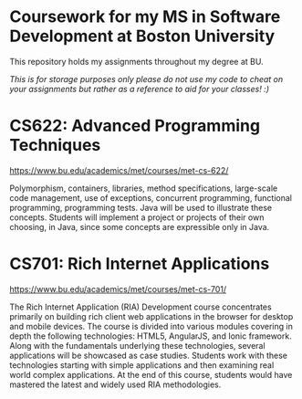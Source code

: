 # Coursework for my MS in Software Development at Boston University
This repository holds my assignments throughout my degree at BU. 

*This is for storage purposes only please do not use my code to cheat on your assignments but rather as a reference to aid for your classes! :)*

# CS622: Advanced Programming Techniques

https://www.bu.edu/academics/met/courses/met-cs-622/

Polymorphism, containers, libraries, method specifications, large-scale code management, use of exceptions, concurrent programming, functional programming, programming tests. Java will be used to illustrate these concepts. Students will implement a project or projects of their own choosing, in Java, since some concepts are expressible only in Java.


# CS701: Rich Internet Applications

https://www.bu.edu/academics/met/courses/met-cs-701/

The Rich Internet Application (RIA) Development course concentrates primarily on building rich client web applications in the browser for desktop and mobile devices. The course is divided into various modules covering in depth the following technologies: HTML5, AngularJS, and Ionic framework. Along with the fundamentals underlying these technologies, several applications will be showcased as case studies. Students work with these technologies starting with simple applications and then examining real world complex applications. At the end of this course, students would have mastered the latest and widely used RIA methodologies.
